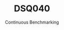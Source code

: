 ---
layout: docu
title: DSQ040
subtitle: Continuous Benchmarking
selected: TPC-DS
expanded: Benchmarking
benchmark: /individual_results/DSQ040.html
---